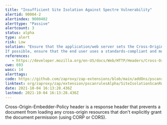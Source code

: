 ```yaml
---
title: "Insufficient Site Isolation Against Spectre Vulnerability"
alertid: 90004-2
alertindex: 9000402
alerttype: "Passive"
alertcount: 3
status: alpha
type: alert
risk: Low
solution: "Ensure that the application/web server sets the Cross-Origin-Embedder-Policy header appropriately, and that it sets the Cross-Origin-Embedder-Policy header to 'require-corp' for documents.
If possible, ensure that the end user uses a standards-compliant and modern web browser that supports the Cross-Origin-Embedder-Policy header (https://caniuse.com/mdn-http_headers_cross-origin-embedder-policy)."
references:
   - https://developer.mozilla.org/en-US/docs/Web/HTTP/Headers/Cross-Origin-Embedder-Policy
cwe: 693
wasc: 14
alerttags: 
code: https://github.com/zaproxy/zap-extensions/blob/main/addOns/pscanrulesAlpha/src/main/java/org/zaproxy/zap/extension/pscanrulesAlpha/SiteIsolationScanRule.java
linktext: org/zaproxy/zap/extension/pscanrulesAlpha/SiteIsolationScanRule.java
date: 2021-10-04 16:13:28.436Z
lastmod: 2021-10-04 16:13:28.436Z
---
```

Cross-Origin-Embedder-Policy header is a response header that prevents a document from loading any cross-origin resources that don't explicitly grant the document permission (using CORP or CORS).
